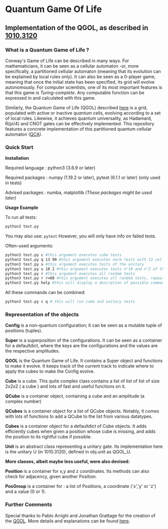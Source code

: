 # Quantum Game Of Life

## Implementation of the QGOL, as described in [1010.3120](https://arxiv.org/abs/1010.3120 "Main ArXiv page")

### What is a Quantum Game of Life ?

Conway's Game of Life can be described in many ways. For mathematicians, it can be seen as a cellular automaton -or, more specifically, a partitioned cellular automaton (meaning that its evolution can be explained by local rules only). It can also be seen as a 0-player game, meaning that once the initial state has been specified, its grid will evolve autonomously. For computer scientists, one of its most important features is that this game is *Turing-complete*. Any computable function can be expressed in and calculated with this game.

Similarly, the Quantum Game of Life (QGOL) described [here](https://arxiv.org/pdf/1010.3120.pdf "QGOL arXiv pdf") is a grid, populated with active or inactive *quantum* cells, evolving according to a set of local rules. Likewise, it achieves quantum universality, as Hadamard, R(pi/4) and CNOT gates can be effectively implemented. This repository features a concrete implementation of this partitioned quantum cellular automaton ([QCA](https://arxiv.org/pdf/1904.12956.pdf "Quantum Cellular Automaton pdf")).

### Quick Start

**Installation**

Required language : python3 (3.6.9 or later)

Required packages : numpy (1.19.2 or later), pytest (6.1.1 or later) (only used in tests)

Advised packages : numba, matplotlib 
*(These packages might be used later)*

**Usage Example** 

To run all tests:

```bash
python3 test.py

```
You may also use: ``` pytest ```
However, you will only have info on failed tests.

Often-used arguments:

```bash
python3 test.py c #this argument executes cube tests
python3 test.py q 13 90 #this argument executes norm tests with 13 cells and 90 steps
python3 test.py u #this argument executes tests of the unitary
python3 test.py u 10 2 #this argument executes tests n°10 and n°2 of the unitary
python3 test.py r #this argument executes all random tests
python3 test.py r r=60 #this argument executes all random tests, repeated 50 times (default=30)
python3 test.py help #this will display a descrption of possible commands
```

All these commands can be combined:
```bash
python3 test.py c q # this will run cube and unitary tests
```

### Representation of the objects

**Config** is a non-quantum configuration; it can be seen as a mutable tuple of positions (tuples).

**Super** is a superposition of the configurations. It can be seen as a container for a defaultdict, where the keys are the configurations and the values are the respective amplitudes.

**QGOL** is the Quantum Game of Life. It contains a Super object and functions to make it evolve. It keeps track of the current track to indicate where to apply the cubes to make the Config evolve.

**Cube** is a cube. This quite complex class contains a list of list of list of size 2x2x2 ( a cube ) and lots of fast and useful functions on it.

**QCube** is a container object, containing a cube and an amplitude (a complex number)

**QCubes** is a container object for a list of QCube objects. Notably, it comes with lots of functions to add a QCube to the list from various datatypes.

**Cubes** is a container object for a defaultdict of Cube objects. It adds efficiently cubes when given a position whose cube is missing, and adds the position to its rightful cube if possible.

**Unit** is an abstract class representing a unitary gate. Its implementation here is the unitary U (in 1010.3120), defined in obj.unit as QGOL_U.

**More classes, albeit maybe less useful, were also devised:**

**Position** is a container for x,y and z coordinates. Its methods can also check for adjacency, given another Position.

**PosGroup** is a container for : a list of Positions, a coordinate ('x','y' or 'z') and a value (0 or 1). 

### Further Comments

Special thanks to Pablo Arrighi and Jonathan Grattage for the creation of the [QGOL](https://arxiv.org/pdf/1010.3120.pdf "QGOL arXiv pdf"). More details and explanations can be found [here](https://docs.google.com/presentation/d/1fBKEK7S0qo7wJeW9lbydZbKjFvYAzMyKeQIjaOYFTi4/edit#slide=id.g4f341a8c7f_0_184 "presentation of rules").

